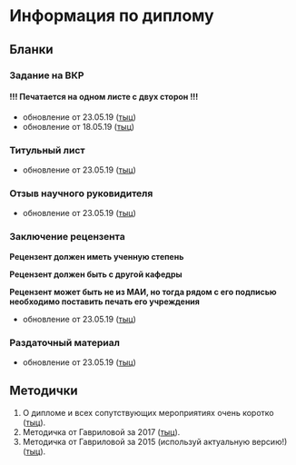 # Информация по диплому

## Бланки

### Задание на ВКР
#### !!! Печатается на одном листе с двух сторон !!!
- oбновление от 23.05.19 ([тыц](https://drive.google.com/file/d/1_M_ZeCUmxCsiY6CHAArc52LsScdRS2Wk/view?usp=sharing "тыц"))
- обновление от 18.05.19 ([тыц](https://drive.google.com/file/d/1oQjo4i0bGcDUbl8k6fBuxMj6enSSPhas/view?usp=sharing "тыц"))

### Титульный лист
- обновление от 23.05.19 ([тыц](https://drive.google.com/file/d/1KOLxUBGOLkXdHWdX746yauNmDyUiiSbo/view?usp=sharing "тыц"))

### Отзыв научного руковидителя
- обновление от 23.05.19 ([тыц](https://drive.google.com/file/d/1AODb9nu5INF_It8LCcc0iVk141EZRsN_/view?usp=sharing "тыц"))

### Заключение рецензента
**Рецензент должен иметь ученную степень**

**Рецензент должен быть с другой кафедры**

**Рецензент может быть не из МАИ, но тогда рядом с его
подписью необходимо поставить печать его учреждения**

- обновление от 23.05.19 ([тыц](https://drive.google.com/file/d/1qRfnkH-x0TzHwU5W5bVkxTgP3NbsoBX8/view?usp=sharing "тыц"))

### Раздаточный материал
- обновление от 23.05.19 ([тыц](https://drive.google.com/file/d/1ui7Sq2l4r3GaAU7dIqBTTjBC0PEkj9ej/view?usp=sharing "тыц"))

## Методички
1. О дипломе и всех сопутствующих мероприятиях очень коротко ([тыц](https://drive.google.com/file/d/1czgr2QbbMMd7DcG4d4FFIdN0lSafv3uR/view?usp=sharing "тыц")).
2. Методичка от Гавриловой за 2017 ([тыц](https://drive.google.com/file/d/1HVmBFeEifC7cWTcM-A3QLPkIsc7Bz6_e/view?usp=sharing "тыц")).
3. Методичка от Гавриловой за 2015 (используй актуальную версию!) ([тыц](https://drive.google.com/file/d/1GA6THhqPpC4UMkBAcgLZmyYW1ms5GZEK/view?usp=sharing "тыц")).

